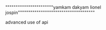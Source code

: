 """""""""""""""""""""""yamkam dakyam lionel jospin"""""""""""""""""""""""""""""""""""""


advanced use of api
